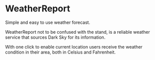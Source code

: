 # WeatherReport
Simple and easy to use weather forecast.

WeatherReport not to be confused with the stand, is a reliable weather service that sources Dark Sky for its information. 

With one click to enable current location users receive the weather condition in their area, both in Celsius and Fahrenheit.
